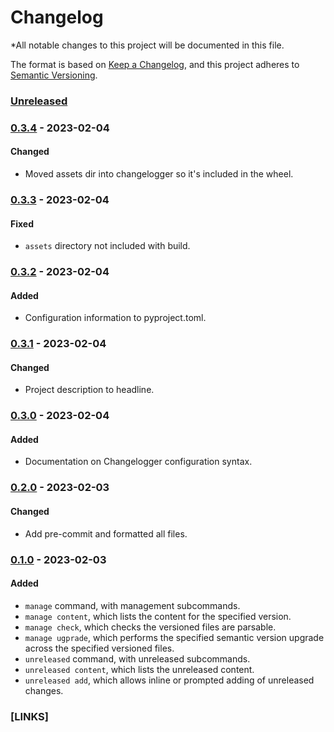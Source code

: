 <!--
  !! THIS FILE IS MAINTAINED USING THE CHANGELOGGER TOOL.
  !! MODIFICATION OF THIS FILE BY HAND MAY BREAK USAGE WITH THE CHANGELOGGER TOOL.
-->
# Changelog
*All notable changes to this project will be documented in this file.

The format is based on [Keep a Changelog](https://keepachangelog.com/en/1.0.0/),
and this project adheres to [Semantic Versioning](https://semver.org/spec/v2.0.0.html).

### [Unreleased]

### [0.3.4] - 2023-02-04

#### Changed
- Moved assets dir into changelogger so it's included in the wheel.

### [0.3.3] - 2023-02-04

#### Fixed
- `assets` directory not included with build.

### [0.3.2] - 2023-02-04

#### Added
- Configuration information to pyproject.toml.

### [0.3.1] - 2023-02-04

#### Changed
- Project description to headline.

### [0.3.0] - 2023-02-04

#### Added
- Documentation on Changelogger configuration syntax.

### [0.2.0] - 2023-02-03

#### Changed
- Add pre-commit and formatted all files.

### [0.1.0] - 2023-02-03

#### Added
- `manage` command, with management subcommands.
- `manage content`, which lists the content for the specified version.
- `manage check`, which checks the versioned files are parsable.
- `manage ugprade`, which performs the specified semantic version upgrade across the specified versioned files.
- `unreleased` command, with unreleased subcommands.
- `unreleased content`, which lists the unreleased content.
- `unreleased add`, which allows inline or prompted adding of unreleased changes.

### [LINKS]

[Unreleased]: https://github.com/award28/changelogger/compare/0.3.4...HEAD
[0.3.4]: https://github.com/award28/changelogger/compare/0.3.3...0.3.4
[0.3.3]: https://github.com/award28/changelogger/compare/0.3.2...0.3.3
[0.3.2]: https://github.com/award28/changelogger/compare/0.3.1...0.3.2
[0.3.1]: https://github.com/award28/changelogger/compare/0.3.0...0.3.1
[0.3.0]: https://github.com/award28/changelogger/compare/0.2.0...0.3.0
[0.2.1]: https://github.com/award28/changelogger/compare/0.2.0...0.2.1
[0.2.0]: https://github.com/award28/changelogger/compare/0.1.0...0.2.0
[0.1.0]: https://github.com/award28/changelogger/commit/fc688488620df4fe014c9d1b55782b75a674fa15
